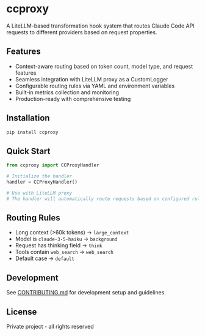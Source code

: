 # ccproxy

A LiteLLM-based transformation hook system that routes Claude Code API requests to different providers based on request properties.

## Features

- Context-aware routing based on token count, model type, and request features
- Seamless integration with LiteLLM proxy as a CustomLogger
- Configurable routing rules via YAML and environment variables
- Built-in metrics collection and monitoring
- Production-ready with comprehensive testing

## Installation

```bash
pip install ccproxy
```

## Quick Start

```python
from ccproxy import CCProxyHandler

# Initialize the handler
handler = CCProxyHandler()

# Use with LiteLLM proxy
# The handler will automatically route requests based on configured rules
```

## Routing Rules

- Long context (>60k tokens) → `large_context`
- Model is `claude-3-5-haiku` → `background`
- Request has thinking field → `think`
- Tools contain `web_search` → `web_search`
- Default case → `default`

## Development

See [CONTRIBUTING.md](CONTRIBUTING.md) for development setup and guidelines.

## License

Private project - all rights reserved
